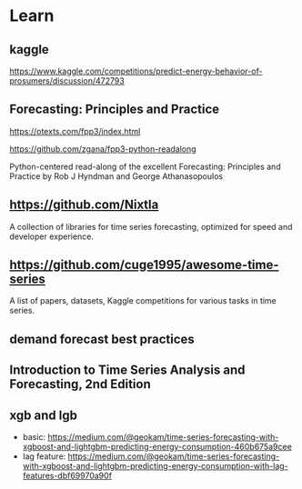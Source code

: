 # Learn

## kaggle
https://www.kaggle.com/competitions/predict-energy-behavior-of-prosumers/discussion/472793

## Forecasting: Principles and Practice
https://otexts.com/fpp3/index.html

https://github.com/zgana/fpp3-python-readalong

Python-centered read-along of the excellent Forecasting: Principles and Practice by Rob J Hyndman and George Athanasopoulos

## https://github.com/Nixtla
A collection of libraries for time series forecasting, optimized for speed and developer experience.

## https://github.com/cuge1995/awesome-time-series
A list of papers, datasets, Kaggle competitions for various tasks in time series.

## demand forecast best practices

## Introduction to Time Series Analysis and Forecasting, 2nd Edition

## xgb and lgb
- basic: https://medium.com/@geokam/time-series-forecasting-with-xgboost-and-lightgbm-predicting-energy-consumption-460b675a9cee
- lag feature: https://medium.com/@geokam/time-series-forecasting-with-xgboost-and-lightgbm-predicting-energy-consumption-with-lag-features-dbf69970a90f
